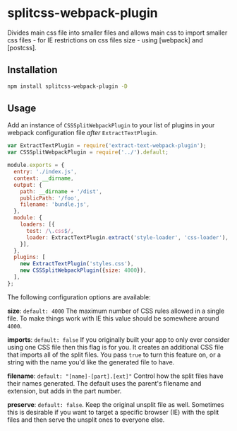 # splitcss-webpack-plugin

Divides main css file into smaller files and allows main css to import smaller css files - for IE restrictions on css files size - using [webpack] and [postcss].

## Installation

```sh
npm install splitcss-webpack-plugin -D
```

## Usage

Add an instance of `CSSSplitWebpackPlugin` to your list of plugins in your webpack configuration file _after_ `ExtractTextPlugin`.

```javascript
var ExtractTextPlugin = require('extract-text-webpack-plugin');
var CSSSplitWebpackPlugin = require('../').default;

module.exports = {
  entry: './index.js',
  context: __dirname,
  output: {
    path: __dirname + '/dist',
    publicPath: '/foo',
    filename: 'bundle.js',
  },
  module: {
    loaders: [{
      test: /\.css$/,
      loader: ExtractTextPlugin.extract('style-loader', 'css-loader'),
    }],
  },
  plugins: [
    new ExtractTextPlugin('styles.css'),
    new CSSSplitWebpackPlugin({size: 4000}),
  ],
};
```

The following configuration options are available:

**size**: `default: 4000` The maximum number of CSS rules allowed in a single file. To make things work with IE this value should be somewhere around `4000`.

**imports**: `default: false` If you originally built your app to only ever consider using one CSS file then this flag is for you. It creates an additional CSS file that imports all of the split files. You pass `true` to turn this feature on, or a string with the name you'd like the generated file to have.

**filename**: `default: "[name]-[part].[ext]"` Control how the split files have their names generated. The default uses the parent's filename and extension, but adds in the part number.

**preserve**: `default: false`. Keep the original unsplit file as well. Sometimes this is desirable if you want to target a specific browser (IE) with the split files and then serve the unsplit ones to everyone else.
